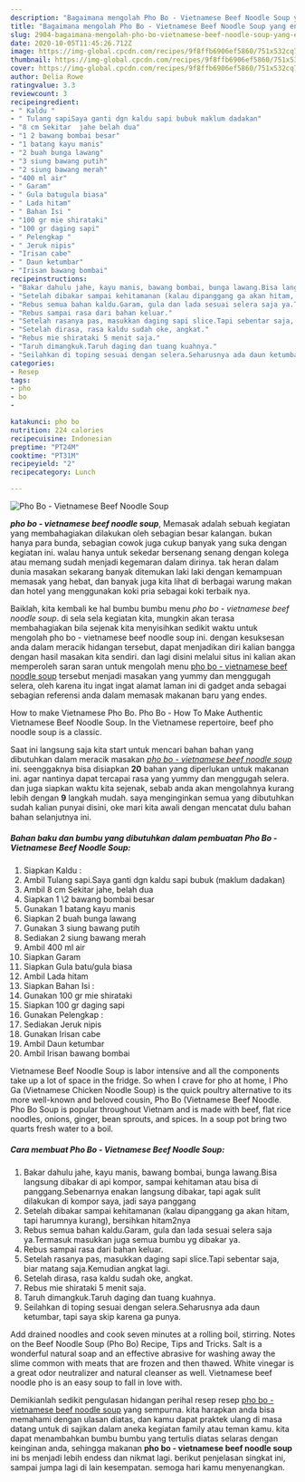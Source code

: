 ```yaml
---
description: "Bagaimana mengolah Pho Bo - Vietnamese Beef Noodle Soup yang enak"
title: "Bagaimana mengolah Pho Bo - Vietnamese Beef Noodle Soup yang enak"
slug: 2904-bagaimana-mengolah-pho-bo-vietnamese-beef-noodle-soup-yang-enak
date: 2020-10-05T11:45:26.712Z
image: https://img-global.cpcdn.com/recipes/9f8ffb6906ef5860/751x532cq70/pho-bo-vietnamese-beef-noodle-soup-foto-resep-utama.jpg
thumbnail: https://img-global.cpcdn.com/recipes/9f8ffb6906ef5860/751x532cq70/pho-bo-vietnamese-beef-noodle-soup-foto-resep-utama.jpg
cover: https://img-global.cpcdn.com/recipes/9f8ffb6906ef5860/751x532cq70/pho-bo-vietnamese-beef-noodle-soup-foto-resep-utama.jpg
author: Delia Rowe
ratingvalue: 3.3
reviewcount: 3
recipeingredient:
- " Kaldu "
- " Tulang sapiSaya ganti dgn kaldu sapi bubuk maklum dadakan"
- "8 cm Sekitar  jahe belah dua"
- "1 2 bawang bombai besar"
- "1 batang kayu manis"
- "2 buah bunga lawang"
- "3 siung bawang putih"
- "2 siung bawang merah"
- "400 ml air"
- " Garam"
- " Gula batugula biasa"
- " Lada hitam"
- " Bahan Isi "
- "100 gr mie shirataki"
- "100 gr daging sapi"
- " Pelengkap "
- " Jeruk nipis"
- "Irisan cabe"
- " Daun ketumbar"
- "Irisan bawang bombai"
recipeinstructions:
- "Bakar dahulu jahe, kayu manis, bawang bombai, bunga lawang.Bisa langsung dibakar di api kompor, sampai kehitaman atau bisa di panggang.Sebenarnya enakan langsung dibakar, tapi agak sulit dilakukan di kompor saya, jadi saya panggang"
- "Setelah dibakar sampai kehitamanan (kalau dipanggang ga akan hitam, tapi harumnya kurang), bersihkan hitam2nya"
- "Rebus semua bahan kaldu.Garam, gula dan lada sesuai selera saja ya.Termasuk masukkan juga semua bumbu yg dibakar ya."
- "Rebus sampai rasa dari bahan keluar."
- "Setelah rasanya pas, masukkan daging sapi slice.Tapi sebentar saja, biar matang saja.Kemudian angkat lagi."
- "Setelah dirasa, rasa kaldu sudah oke, angkat."
- "Rebus mie shirataki 5 menit saja."
- "Taruh dimangkuk.Taruh daging dan tuang kuahnya."
- "Seilahkan di toping sesuai dengan selera.Seharusnya ada daun ketumbar, tapi saya skip karena ga punya."
categories:
- Resep
tags:
- pho
- bo
- 

katakunci: pho bo  
nutrition: 224 calories
recipecuisine: Indonesian
preptime: "PT24M"
cooktime: "PT31M"
recipeyield: "2"
recipecategory: Lunch

---
```



![Pho Bo - Vietnamese Beef Noodle Soup](https://img-global.cpcdn.com/recipes/9f8ffb6906ef5860/751x532cq70/pho-bo-vietnamese-beef-noodle-soup-foto-resep-utama.jpg)

<b><i>pho bo - vietnamese beef noodle soup</i></b>, Memasak adalah sebuah kegiatan yang membahagiakan dilakukan oleh sebagian besar kalangan. bukan hanya para bunda, sebagian cowok juga cukup banyak yang suka dengan kegiatan ini. walau hanya untuk sekedar bersenang senang dengan kolega atau memang sudah menjadi kegemaran dalam dirinya. tak heran dalam dunia masakan sekarang banyak ditemukan laki laki dengan kemampuan memasak yang hebat, dan banyak juga kita lihat di berbagai warung makan dan hotel yang menggunakan koki pria sebagai koki terbaik nya.

Baiklah, kita kembali ke hal bumbu bumbu menu <i>pho bo - vietnamese beef noodle soup</i>. di sela sela kegiatan kita, mungkin akan terasa membahagiakan bila sejenak kita menyisihkan sedikit waktu untuk mengolah pho bo - vietnamese beef noodle soup ini. dengan kesuksesan anda dalam meracik hidangan tersebut, dapat menjadikan diri kalian bangga dengan hasil masakan kita sendiri. dan lagi disini melalui situs ini kalian akan memperoleh saran saran untuk mengolah menu <u>pho bo - vietnamese beef noodle soup</u> tersebut menjadi masakan yang yummy dan menggugah selera, oleh karena itu ingat ingat alamat laman ini di gadget anda sebagai sebagian referensi anda dalam memasak makanan baru yang endes.

How to make Vietnamese Pho Bo. Pho Bo - How To Make Authentic Vietnamese Beef Noodle Soup. In the Vietnamese repertoire, beef pho noodle soup is a classic.


Saat ini langsung saja kita start untuk mencari bahan bahan yang dibutuhkan dalam meracik masakan <u><i>pho bo - vietnamese beef noodle soup</i></u> ini. seenggaknya bisa disiapkan <b>20</b> bahan yang diperlukan untuk makanan ini. agar nantinya dapat tercapai rasa yang yummy dan menggugah selera. dan juga siapkan waktu kita sejenak, sebab anda akan mengolahnya kurang lebih dengan <b>9</b> langkah mudah. saya menginginkan semua yang dibutuhkan sudah kalian punyai disini, oke mari kita awali dengan mencatat dulu bahan bahan selanjutnya ini.

<!--inarticleads1-->

##### Bahan baku dan bumbu yang dibutuhkan dalam pembuatan Pho Bo - Vietnamese Beef Noodle Soup:

1. Siapkan  Kaldu :
1. Ambil  Tulang sapi.Saya ganti dgn kaldu sapi bubuk (maklum dadakan)
1. Ambil 8 cm Sekitar  jahe, belah dua
1. Siapkan 1 \2 bawang bombai besar
1. Gunakan 1 batang kayu manis
1. Siapkan 2 buah bunga lawang
1. Gunakan 3 siung bawang putih
1. Sediakan 2 siung bawang merah
1. Ambil 400 ml air
1. Siapkan  Garam
1. Siapkan  Gula batu/gula biasa
1. Ambil  Lada hitam
1. Siapkan  Bahan Isi :
1. Gunakan 100 gr mie shirataki
1. Siapkan 100 gr daging sapi
1. Gunakan  Pelengkap :
1. Sediakan  Jeruk nipis
1. Gunakan Irisan cabe
1. Ambil  Daun ketumbar
1. Ambil Irisan bawang bombai


Vietnamese Beef Noodle Soup is labor intensive and all the components take up a lot of space in the fridge. So when I crave for pho at home, I Pho Ga (Vietnamese Chicken Noodle Soup) is the quick poultry alternative to its more well-known and beloved cousin, Pho Bo (Vietnamese Beef Noodle. Pho Bo Soup is popular throughout Vietnam and is made with beef, flat rice noodles, onions, ginger, bean sprouts, and spices. In a soup pot bring two quarts fresh water to a boil. 

<!--inarticleads2-->

##### Cara membuat Pho Bo - Vietnamese Beef Noodle Soup:

1. Bakar dahulu jahe, kayu manis, bawang bombai, bunga lawang.Bisa langsung dibakar di api kompor, sampai kehitaman atau bisa di panggang.Sebenarnya enakan langsung dibakar, tapi agak sulit dilakukan di kompor saya, jadi saya panggang
1. Setelah dibakar sampai kehitamanan (kalau dipanggang ga akan hitam, tapi harumnya kurang), bersihkan hitam2nya
1. Rebus semua bahan kaldu.Garam, gula dan lada sesuai selera saja ya.Termasuk masukkan juga semua bumbu yg dibakar ya.
1. Rebus sampai rasa dari bahan keluar.
1. Setelah rasanya pas, masukkan daging sapi slice.Tapi sebentar saja, biar matang saja.Kemudian angkat lagi.
1. Setelah dirasa, rasa kaldu sudah oke, angkat.
1. Rebus mie shirataki 5 menit saja.
1. Taruh dimangkuk.Taruh daging dan tuang kuahnya.
1. Seilahkan di toping sesuai dengan selera.Seharusnya ada daun ketumbar, tapi saya skip karena ga punya.


Add drained noodles and cook seven minutes at a rolling boil, stirring. Notes on the Beef Noodle Soup (Pho Bo) Recipe, Tips and Tricks. Salt is a wonderful natural soap and an effective abrasive for washing away the slime common with meats that are frozen and then thawed. White vinegar is a great odor neutralizer and natural cleanser as well. Vietnamese beef noodle pho is an easy soup to fall in love with. 

Demikianlah sedikit pengulasan hidangan perihal resep resep <u>pho bo - vietnamese beef noodle soup</u> yang sempurna. kita harapkan anda bisa memahami dengan ulasan diatas, dan kamu dapat praktek ulang di masa datang untuk di sajikan dalam aneka kegiatan family atau teman kamu. kita dapat menambahkan bumbu bumbu yang tertulis diatas selaras dengan keinginan anda, sehingga makanan <b>pho bo - vietnamese beef noodle soup</b> ini bs menjadi lebih endess dan nikmat lagi. berikut penjelasan singkat ini, sampai jumpa lagi di lain kesempatan. semoga hari kamu menyenangkan.
